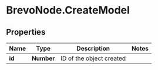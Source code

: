 # BrevoNode.CreateModel

## Properties
Name | Type | Description | Notes
------------ | ------------- | ------------- | -------------
**id** | **Number** | ID of the object created | 


